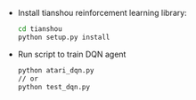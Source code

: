 * Install tianshou reinforcement learning library:

  ```bash
  cd tianshou
  python setup.py install
  ```

* Run script to train DQN agent

  ```bash
  python atari_dqn.py
  // or
  python test_dqn.py
  ```

  

